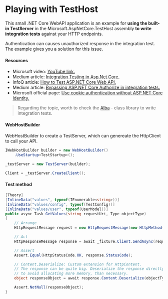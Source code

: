 # Playing with TestHost

This small .NET Core WebAPI application is an example for **using the built-in TestServer** in the Microsoft.AspNetCore.TestHost assembly **to write integration tests** against your HTTP endpoints.

Authentication can causes unauthorized response in the integration test. The example gives you a solution for this issue.

#### Resources
- Microsoft video: [YouTube link.](https://www.youtube.com/watch?v=O3AvN2Rr1uI "YouTube link")
- Medium article: [Integration Testing in Asp.Net Core.](https://koukia.ca/integration-testing-in-asp-net-core-2-0-51d14ede3968 "Integration Testing in Asp.Net Core")
- InfoQ article: [How to Test ASP.NET Core Web API.](https://www.infoq.com/articles/testing-aspnet-core-web-api "How to Test ASP.NET Core Web API")
- Medium article: [Bypassing ASP.NET Core Authorize in integration tests.](https://medium.com/jackwild/bypassing-asp-net-core-2-0-authorize-tags-in-integration-tests-7bda8fcb0eca "Bypassing ASP.NET Core Authorize in integration tests")
- Microsoft official page: [Use cookie authentication without ASP.NET Core Identity.](https://docs.microsoft.com/en-ie/aspnet/core/security/authentication/cookie?view=aspnetcore-2.2 "Use cookie authentication without ASP.NET Core Identity")

> Regarding the topic, worth to check the [Alba](http://jasperfx.github.io/alba/getting_started "Alba") - class library to write integration tests.

#### WebHostBuilder

WebHostBuilder to create a TestServer, which can genereate the HttpClient to call your API.

```csharp
IWebHostBuilder builder = new WebHostBuilder()
    .UseStartup<TestStartup>();

_testServer = new TestServer(builder);

Client = _testServer.CreateClient();
```

#### Test method

```csharp
[Theory]
[InlineData("values", typeof(IEnumerable<string>))]
[InlineData("values/config", typeof(TestConfig))]
[InlineData("values/user", typeof(UserModel))]
public async Task GetValues(string requestUri, Type objectType)
{
    // Arrange
    HttpRequestMessage request = new HttpRequestMessage(new HttpMethod("GET"), requestUri);

    // Act
    HttpResponseMessage response = await _fixture.Client.SendAsync(request);

    // Assert
    Assert.Equal(HttpStatusCode.OK, response.StatusCode);

    // Content.Deserialize: Custom extension for HttpContent.
    // The response can be quite big. Deserialize the response directly from stream
    // to avoid allocating more memory, than necessary.
    object responseObject = await response.Content.Deserialize(objectType);

    Assert.NotNull(responseObject);
}
```
